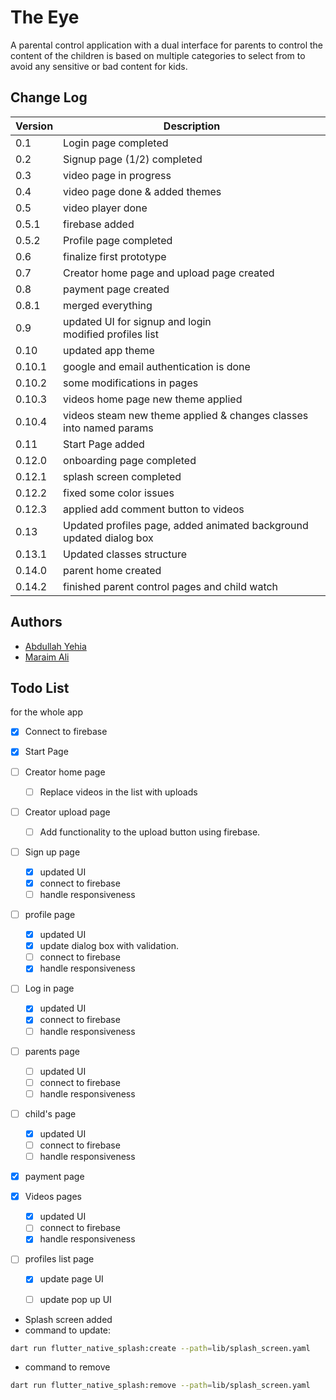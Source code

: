 # The Eye

A parental control application with a dual interface for parents to control
the content of the children is based on multiple categories to select from
to avoid any sensitive or bad content for kids.

## Change Log



| Version | Description                                                             |
|---------|-------------------------------------------------------------------------|
| 0.1     | Login page completed                                                    |
| 0.2     | Signup page (1/2) completed                                             |
| 0.3     | video page in progress                                                  |
| 0.4     | video page done & added themes                                          |
| 0.5     | video player done                                                       |
| 0.5.1   | firebase added                                                          |
| 0.5.2   | Profile page completed                                                  |
| 0.6     | finalize first prototype                                                |
| 0.7     | Creator home page and upload page created                               |
| 0.8     | payment page created                                                    |
| 0.8.1   | merged everything                                                       |
| 0.9     | updated UI for signup and login<br/> modified profiles list             |
| 0.10    | updated app theme                                                       |
| 0.10.1  | google and email authentication is done                                 |
| 0.10.2  | some modifications in pages                                             |
| 0.10.3  | videos home page new theme applied                                      |
| 0.10.4  | videos steam new theme applied & changes classes into named params      |
| 0.11    | Start Page added                                                        |
| 0.12.0  | onboarding page completed                                               |
| 0.12.1  | splash screen completed                                                 |
| 0.12.2  | fixed some color issues                                                 |
| 0.12.3  | applied add comment button to videos                                    |
| 0.13    | Updated profiles page, added animated background<br/>updated dialog box |
| 0.13.1  | Updated classes structure                                               |
| 0.14.0  | parent home created                                                     |
| 0.14.2  | finished parent control pages and child watch                           |

## Authors

- [Abdullah Yehia](https://github.com/A-Yehia19)
- [Maraim Ali](https://github.com/mariam2001)

## Todo List

for the whole app
- [x] Connect to firebase

- [x] Start Page
- [ ] Creator home page
  - [ ] Replace videos in the list with uploads 
- [ ] Creator upload page
  - [ ] Add functionality to the upload button using firebase.
- [ ] Sign up page
  - [x] updated UI
  - [x] connect to firebase
  - [ ] handle responsiveness
- [ ] profile page
  - [x] updated UI
  - [x] update dialog box with validation.
  - [ ] connect to firebase
  - [x] handle responsiveness
- [ ] Log in page
  - [x] updated UI
  - [x] connect to firebase
  - [ ] handle responsiveness
- [ ] parents page
  - [ ] updated UI
  - [ ] connect to firebase
  - [ ] handle responsiveness
- [ ] child's page
  - [x] updated UI
  - [ ] connect to firebase
  - [ ] handle responsiveness
- [x] payment page
- [x] Videos pages
  - [x] updated UI
  - [ ] connect to firebase
  - [x] handle responsiveness
- [ ] profiles list page
  - [x] update page UI
  - [ ] update pop up UI


- Splash screen added
- command to update:

```bash
dart run flutter_native_splash:create --path=lib/splash_screen.yaml
```

- command to remove

```bash
dart run flutter_native_splash:remove --path=lib/splash_screen.yaml
```
